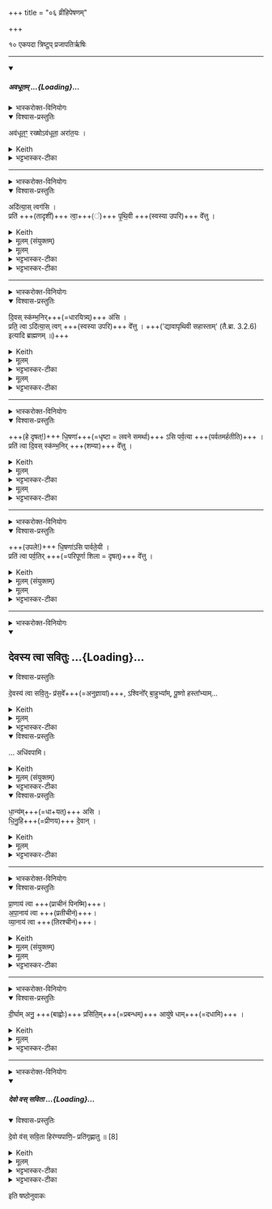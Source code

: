 +++
title = "०६ व्रीहिपेषणम्"

+++
<div class="js_include" url="/vedAH_yajuH/taittirIyam/saMhitA/sarva-prastutiH/1/1_darshapUrNamAsAdi/06_vrIhipeShaNam"  newLevelForH1="1" includeTitle="true">

१० एकपदा त्रिष्टुप्  प्रजापतिर्ऋषिः

____


<div class="js_include" includetitle="false" newlevelforh1="5" unfilled url="/vedAH_yajuH/taittirIyam/saMhitA/yajuH/sarva-prastutiH/1/1_darshapUrNamAsAdi/05_haviHproxaNAdiH/avadhUtaM.md">
<details open><summary><h5>अवधूतम् ...{Loading}...</h5></summary>
<details><summary>भास्करोक्त-विनियोगः</summary>

कृष्णाजिनम् अवधूनोति
</details>
<details open><summary>विश्वास-प्रस्तुतिः</summary>

अव॑धूत॒ꣳ॒ रख्षोऽव॑धूता॒ अरा॑त॒यः ।
</details>
<details><summary>Keith</summary>

The Raksas is shaken off, the evil spirits are shaken off.
</details>
<details><summary>भट्टभास्कर-टीका</summary>

6कृष्णाजिनमवधूनोति - अवधूतमिति यजुरादिकयैकपदया गायत्र्या ॥ अवधूतं विनाशितम् । शिष्टं व्यख्यातं प्रत्युष्टादि मन्त्रेण (तै.सं. 1.1.2) । 'गतिरनन्तरः' (पा.सू. 6.2.49) इति पूर्वपदप्रकृतिस्वरत्वम् ॥

<div class="js_include" includetitle="false" newlevelforh1="5" unfilled="" url="/vedAH_yajuH/taittirIyam/saMhitA/yajuH/bhaTTa-bhAskara-TIkA/1/2_somayAgArambhaH/02_barhirAstaraNam/raxorAtI.md">
<details open><summary><h10>रक्षोऽराती ...{Loading}...</h10></summary>


रक्षेर् असुनि अर्थविपर्यासः । 'क्षर मूर्छने' इत्यस्य वर्णविपर्यासो वा ।

रातयो धनस्य दातारस्सुहृदः । 'कृत्यल्युटो बहुळम्' (पा.सू. 3.3.113) इति बहुलवचनात्कर्तरि क्तिन् । अतोन्येऽरातयः । अव्ययपूर्वपदप्रकृतिस्वरत्वम् (पा.सू. 6.2.2) ॥
</details>
</div>
</details>


____


<details><summary>भास्करोक्त-विनियोगः</summary>

कृष्णाजिनम् अवस्तृणाति
</details>
<details open><summary>विश्वास-प्रस्तुतिः</summary>

अदि॑त्या॒स् त्वग॑सि ।  
प्रति॑ +++(तादृशीं)+++ त्वा॒+++(ं)+++ पृ॒थि॒वी +++(स्वस्या उपरि)+++ वे᳚त्तु ।
</details>
<details><summary>Keith</summary>

Thou art the skin of Aditi, may the earth' recognize thee [1].

</details>
<details><summary>मूलम् (संयुक्तम्)</summary>

अदि॑त्या॒स्त्वग॑सि प्रति॑ त्वा॒ [7]पृ॒थि॒वी वे᳚त्तु ।
</details>
<details><summary>मूलम्</summary>

अदि॑त्या॒स्त्वग॑सि ।  
प्रति॑ त्वा॒  पृ॒थि॒वी वे᳚त्तु ।
</details>
<details><summary>भट्टभास्कर-टीका</summary>

7कृष्णाजिनमवस्तृणाति - अदित्या इति ॥ अदितिः अखण्डनीया । कर्मणि क्तिन्, अव्ययपूर्वपदप्रकृतिस्वरत्वम् (पा.सू. 6.2.2) । अखण्डितायाः पृथिव्यास्त्वगिव प्रियतममसि, अतस्त्वामास्तीर्णां पृथिवी प्रतिवेत्तु आत्मन उपरि तवावस्थानमनुजानातु न न्यक्कारयतु । सा तु माऽवमंस्त । पृथिवीशब्दो ङीषन्तोन्तोदात्तः ॥
</details>
</details>
</div>
<details><summary>भट्टभास्कर-टीका</summary>

1-2अवधूननोपस्तरणमन्त्रौ व्याख्यातौ (तै.सं. 1.1.5) ॥
</details>


____

<details><summary>भास्करोक्त-विनियोगः</summary>

शम्यां निदधाति
</details>
<details open><summary>विश्वास-प्रस्तुतिः</summary>

दि॒वस् स्क॑म्भ॒निर्+++(=धारयित्र्य्)+++ अ॑सि ।  
प्रति॒ त्वा ऽदि॑त्या॒स् त्वग् +++(स्वस्या उपरि)+++ वे᳚त्तु ।
+++('द्यावापृथिवी सहास्ताम्' (तै.ब्रा. 3.2.6) इत्यादि ब्राह्मणम् ॥)+++
</details>
<details><summary>Keith</summary>

Thou art a bowl of rock, may the supporter of the sky recognize thee.
</details>
<details><summary>मूलम्</summary>

दि॒वस्स्क॑म्भ॒निर॑सि ।
</details>
<details><summary>भट्टभास्कर-टीका</summary>

3शम्यां निदधाति - दिव इति ॥ 'ऊडिदम्' (पा.सू. 6.1.171) इत्यादिना विभक्तेरुदात्तत्वम् । दिवो यागसाधनद्वारेण स्कम्भनिरसि धारयित्र्यसि । स्कभ्नातेः करणे ल्युटि (पा.सू. 3.3.117) ङीपि वर्णव्यत्ययेन ह्रस्वत्वम् । 'गर्भिणयो भवन्ति' (तै.सं. 2.1.2) इति यथा । यद्वा - 'वृतेश्च' (उ.सू. 263) इत्यत्र चकारस्यानुक्तसमुच्चयार्थत्वात् स्कभ्नातेरनिप्रत्ययः । सर्वत्रोञ्छादित्वात् (पा.सू. 6.1.160) अन्तोदात्तत्वम् ।
</details>
<details><summary>मूलम्</summary>

प्रति॒ त्वाऽदि॑त्या॒स्त्वग्वे᳚त्तु ।
</details>
<details><summary>भट्टभास्कर-टीका</summary>

हे शम्ये अदित्यास्त्वक्, एवंभूतां त्वां, अदित्यास्त्वग्भूतं कृष्णाजिनं प्रतिवेत्तु अनुजानातु आत्मोपरि तवावस्थानम् । 'द्यावापृथिवी सहास्ताम्' (तै.ब्रा. 3.2.6) इत्यादि ब्राह्मणम् ॥
</details>

____

<details><summary>भास्करोक्त-विनियोगः</summary>

शम्यायां दृषदम् अत्यादधाति
</details>
<details open><summary>विश्वास-प्रस्तुतिः</summary>

+++(हे दृषत्!)+++ धि॒षणा॑+++(=धृष्टा = लवने समर्था)+++ ऽसि पर्व॒त्या +++(पर्वतमर्हतीति)+++ ।  
प्रति॑ त्वा दि॒वस् स्क॑म्भ॒निर् +++(शम्या)+++ वे᳚त्तु ।
</details>
<details><summary>Keith</summary>

Thou art a bowl of rock, may the supporter of the sky recognize thee.
</details>
<details><summary>मूलम्</summary>

धि॒षणा॑ऽसि पर्व॒त्या ।
</details>
<details><summary>भट्टभास्कर-टीका</summary>

4शम्यायां दृषदमत्यादधाति - धिषणेति ॥ धिषणा धृष्टा त्वमसि । हे दृषत् पर्वत्या । पर्वतमर्हतीति पर्वतशब्दात् 'छन्दसि च' (पा.सू. 5.1.67) इति यत्प्रत्ययः । धिषणाशब्दो व्युत्पादितः प्राक् (तै.सं. 1.1.2) ।

- [धिषणा धृष्टा लवने समर्था । 'धृषेर्धिष् च संज्ञायां' (उ.सू. 249) इति क्युप्रत्ययः ।]
</details>
<details><summary>मूलम्</summary>

प्रति॑ त्वा दि॒वस्स्क॑म्भ॒निर्वे᳚त्तु ।
</details>
<details><summary>भट्टभास्कर-टीका</summary>

त्वामीदृशीं दिवस्कम्भनिः शम्या प्रतिवेत्तु अनुजानातु उपरिनिधानम् ॥
</details>



____

<details><summary>भास्करोक्त-विनियोगः</summary>

दृषद्य् उपलाम् अत्यादधति
</details>
<details open><summary>विश्वास-प्रस्तुतिः</summary>

+++(उपले!)+++ धि॒षणा॑ऽसि पार्वते॒यी ।  
प्रति॑ त्वा पर्व॒तिर् +++(=परिपूर्णा शिला = दृषत्)+++ वे᳚त्तु ।
</details>
<details><summary>Keith</summary>

Thou art a bowl made of the rock, may the rock recognize thee.

</details>
<details><summary>मूलम् (संयुक्तम्)</summary>

धि॒षणा॑ऽसि पार्वते॒यी प्रति॑ त्वा पर्व॒तिर्वे᳚त्तु ।
</details>
<details><summary>मूलम्</summary>

धि॒षणा॑ऽसि पार्वते॒यी ।   
प्रति॑ त्वा पर्व॒तिर्वे᳚त्तु ।
</details>
<details><summary>भट्टभास्कर-टीका</summary>

5दृषद्युपलामत्यादधति - धिषणेति ॥ धिषणा धृष्टासि हे उपले पार्वतेयी । पर्वतिः परिपूर्णा महाशिला दृषल्लक्षणा । पूर्व पर्व मर्व पूरणे, 'वहिवस्यर्तिभ्यश्चित्' (उ.सू. 500) इति वहतिर्वसतिररतिरिति विधीयमानोतिप्रत्ययो बहुलवचनात्पर्वतेरपि भवति । तस्यापत्यं पार्वतेयी । (शुभ्रादेः) आकृतिगणत्वात् (पा.सू. 4.1.123) ढकि 'कितः' (पा.सू. 6.1.165) इत्यन्तोदात्तत्वम्, उदात्तनिवृत्तिस्वरेण ङीप उदात्तत्वम् (पा.सू. 6.1.161) । शिलापुत्रकवदपत्यत्वमुपचर्यते ।   
यस्मात्त्वं धिषणासि पार्वतेयी, तस्मात्त्वां दुहितृस्थानीयां सा पर्वतिः दृषत् प्रतिवेत्तु, त्वां मातेव दुहितरमुत्सङ्गस्थामनुजानातु ॥
</details>



____

<details><summary>भास्करोक्त-विनियोगः</summary>

पुरोडाशीयानधिवपति
</details>
<div class="js_include" includetitle="false" newlevelforh1="2" unfilled url="/vedAH_yajuH/taittirIyam/saMhitA/yajuH/sarva-prastutiH/1/1_darshapUrNamAsAdi/04_havirnirvApaH/devasya_tvA_savituH.md">
<details open><summary><h2>देवस्य त्वा सवितुः ...{Loading}...</h2></summary>
<details open><summary>विश्वास-प्रस्तुतिः</summary>

दे॒वस्य॑ त्वा सवि॒तुᳶ प्र॑स॒वे᳚+++(=अनुज्ञायां)+++,
ऽश्विनो᳚र् बा॒हुभ्या᳚म्,
पू॒ष्णो हस्ता᳚भ्याम्…
</details>
<details><summary>Keith</summary>

On the instigation of god Savitr,  
with the arms of the Aśvins,  
with the hands of Pusan.
</details>
<details><summary>मूलम्</summary>

दे॒वस्य॑ त्वा सवि॒तुᳶ प्र॑स॒वे᳚ऽश्विनो᳚र् बा॒हुभ्या᳚म्,
पू॒ष्णो हस्ता᳚भ्यां॒…
</details>
<details><summary>भट्टभास्कर-टीका</summary>

**सवितुस्** सर्वप्रेरकस्य **देवस्य** **प्रसवे** प्रेरणायां तेनैव प्रेरितोहं  

'थाथघञ्क्ताजबित्रकाणाम्' (पा.सू. 6.2.144) इति सूत्रेण प्रसवशब्दोन्तोदात्तः । **अश्विनोर्बाहुभ्यां** नत्वात्मीयाभ्यामिति स्तुतिः । 'अश्विनौ हि देवानामध्वर्यू आस्ताम्' (तै.ब्रा. 3.2.4) । तथा **पूष्ण** एव **हस्ताभ्यां** पाणितलाभ्याम् । उदात्तनिवृत्तिस्वरेण षष्ठ्या उदात्तत्वम्॥
______________
सावित्रो व्याख्यातः । सवितुर् देवस्यानुज्ञाने **अश्विनोर्** एव **बाहुभ्यां पूष्ण** एव **हस्ताभ्याम्** । न त्व् आत्मीयाभ्यामिति ॥
______________
तत्र सावित्रो व्याख्यातः ।  
सवितुर्देवस्य प्रसवे अनुज्ञायां लब्धायामेव  
अश्विनोरेव बाहुम्यां नात्मीयाभ्यां  
पूष्णो हस्ताभ्यां
</details>
</details>
</div>
<details open><summary>विश्वास-प्रस्तुतिः</summary>

… अधि॑वपामि।  
</details>
<details><summary>Keith</summary>

I pour thee out.
</details>
<details><summary>मूलम् (संयुक्तम्)</summary>

दे॒वस्य॑ त्वा सवि॒तुᳶ प्र॑स॒वे᳚ऽश्विनो᳚र्बा॒हुभ्या᳚म्पू॒ष्णो हस्ता᳚भ्या॒मधि॑वपामि
</details>
<details><summary>भट्टभास्कर-टीका</summary>

6पुरोडाशीयानधिवपति - देवस्य त्वेति ॥ सावित्रो व्याख्यातः (तै.सं. 1.1.4) । अधिवपनं दृषदि प्रक्षेपणम् ॥
</details>
<details open><summary>विश्वास-प्रस्तुतिः</summary>

धा॒न्य॑म्+++(=धा+यत्)+++ असि ।  
धि॒नु॒हि+++(=प्रीणय)+++ दे॒वान् ।
</details>
<details><summary>Keith</summary>

Thou art stimulating, stimulate the gods.
</details>
<details><summary>मूलम्</summary>

धा॒न्य॑मसि ।  
धि॒नु॒हि दे॒वान् ।
</details>
<details><summary>भट्टभास्कर-टीका</summary>

7अधिवपति - धान्यमिति ॥ धान्यं पोषकमसि । दधातेः पोषणकर्मणः 'दधातेर्यन्नुट्च' (उ.सू. 726) इति यत्प्रत्ययः, बहुलवचनात् 'यतो नावः' (पा.सू. 6.1.213) इत्याद्युदात्तत्वं बाधित्वा तित्स्वरितत्वम् (पा.सू. 6.1.185) । यद्वा - 'तिल्यशिक्यमर्त्यकाष्मर्यधान्यकन्याराजन्यमनुष्याणामन्तः' (फि.सू. 76) इति अन्तस्वरितत्वम् । धिनोत्यर्थे प्रीणने वा दधातिर्वर्तते ।

यस्मात्त्वमीदृशमसि तस्माद्देवानां धिनुहि प्रीणय । यद्वा - धान्यं पोषणशीलं वर्धिष्णुस्वभावं हव्यमसि । तस्माद्देवान् यावदभिलाषं प्रथित्वा प्रीणय । 'एतस्य यजुषो वीर्येण' (तै.ब्रा. 3.2.6) इत्यादि ब्राह्मणम् । हिवि दिवि धिवि जिवि प्रीणनार्थाः । 'धिन्विकृण्व्योर च' (पा.सू. 3.1.80) इत्युप्रत्ययः । 'अतो लोपः' (पा.सू. 6.4.48), 'उतश्च प्रत्ययाच्छन्दो वा वचनम्' (पा.सू. 6.4.10 वा 1) इति हेर्लुङ्न क्रियते, पित्त्वनिषेधात् (पा.सू. 3.4.87) । ङित्त्वादुदात्तत्वं च हेः ॥
</details>



____

<details><summary>भास्करोक्त-विनियोगः</summary>

पिनष्टि
</details>
<details open><summary>विश्वास-प्रस्तुतिः</summary>

प्रा॒णाय॑ त्वा +++(प्राचीनं पिनष्मि)+++।  
अ॒पा॒नाय॑ त्वा +++(प्रतीचीनं)+++।     
व्या॒नाय॑ त्वा +++(तिरश्चीनं)+++।  
</details>
<details><summary>Keith</summary>

For expiration thee, for inspiration thee, for through-breathing thee (I pound).
</details>
<details><summary>मूलम् (संयुक्तम्)</summary>

प्रा॒णाय॑ त्वाऽपा॒नाय॑ त्वा व्या॒नाय॑ त्वा
</details>
<details><summary>मूलम्</summary>

प्रा॒णाय॑ त्वा ।  
अ॒पा॒नाय॑ त्वा ।     
व्या॒नाय॑ त्वा ।
</details>
<details><summary>भट्टभास्कर-टीका</summary>

8पिनष्टि - प्राणाय त्वेति ॥ प्राणार्थं त्वां प्राचीनं पिनष्मि, अपानार्थं प्रतीचीनं, व्यानार्थं तिरश्चीनं; प्राणादिवृत्तीनामेवंरूपत्वात् । सर्वत्र थाथादिस्वरेणान्तोदात्तत्वम् (पा.सू. 6.2.144) । घञर्थे कः, घञ् वा । बहुलमिति वचनाद्वृद्ध्यभावः । व्याने संहितायां छान्दसं दीर्घत्वम् ॥
</details>


____

<details><summary>भास्करोक्त-विनियोगः</summary>

बाहू अन्ववेक्षते
</details>
<details open><summary>विश्वास-प्रस्तुतिः</summary>

दी॒र्घाम् अनु॒ +++(बाह्वोः)+++ प्रसि॑ति॒म्+++(=प्रबन्धम्)+++ आयु॑षे धाम्+++(=दधामि)+++  ।
</details>
<details><summary>Keith</summary>

May I extend for long the life (of the sacrificer).
</details>
<details><summary>मूलम्</summary>

दी॒र्घामनु॒ प्रसि॑ति॒मायु॑षे धाम्  ।
</details>
<details><summary>भट्टभास्कर-टीका</summary>

9बाहू अन्ववेक्षते - दीर्घामन्विति त्रिष्टुभैकपदया ॥ प्रसितिः प्रबन्धः कर्मसन्तानः । षिञ् बन्वने, 'तादौ च निति कृत्यतौ' (पा.सू. 6.2.50) इति पूर्वपदप्रकृतिस्वरत्वम् । दीर्घामविच्छिन्नां प्रसितिमनु युवां धां दधामि अविच्छिन्नेन कर्मसन्तानेन युवां सम्बध्नामि । 'तृतीयार्थे' (पा.सू. 1.4.85) इत्यनोः कर्मप्रवचनीयत्वम् । धामिति दधातेर्लेट्, 'इतश्च लोपः परस्मैपदेषु', (पा.सू. 3.4.97), 'बहुलं छन्दसि' (पा.सू. 2.4.73) इति शपो लुक् । आयुषे आयुरर्थं, यजमानस्याविच्छिन्नमायुर्भूयादिति । यद्वा - आयुरन्नं पुरोडाशलक्षणं, तत्सिद्ध्यर्थम् ॥
</details>


____

<details><summary>भास्करोक्त-विनियोगः</summary>

कृष्णाजिने पिष्टानि प्रस्कन्दयति
</details>
<div class="js_include" includetitle="false" newlevelforh1="5" unfilled url="/vedAH_yajuH/taittirIyam/saMhitA/yajuH/sarva-prastutiH/1/1_darshapUrNamAsAdi/05_haviHproxaNAdiH/devo_vas_savitA.md">
<details open><summary><h5>देवो वस् सविता ...{Loading}...</h5></summary>
<details open><summary>विश्वास-प्रस्तुतिः</summary>

दे॒वो व॑स् सवि॒ता हिर॑ण्यपाणि॒ᳶ प्रति॑गृह्णातु ॥ [8]
</details>
<details><summary>Keith</summary>

Let the god Savitr of golden hands, seize you.
</details>
<details><summary>मूलम्</summary>

दे॒वो व॑स्सवि॒ता हिर॑ण्यपाणि॒ᳶ प्रति॑ गृह्णातु ॥ [8]
</details>
<details><summary>भट्टभास्कर-टीका</summary>

17तण्डुलान् प्रस्कन्दयति - देवो व इति ॥ देवस्सविता सर्वस्य प्रेरकः हिरण्यपाणिः हिरण्याभरणपाणिः युष्मान् प्रतिगृह्णातु प्रतिगृह्य रक्षतु । हिरण्यस्य विकारो वलयाङ्गुलीयकादिः पाण्योर्य स्येति समुदायविकारषष्ठ्या (पा.सू. 2.2.24 वा 13) विगृह्य 'सप्तम्युपमानपूर्वपदस्य बहुव्रीहिर्वाच्यो वाचोत्तरपदलोपश्च' (पा.सू. 2.2.24 वा 12) इति बहुव्रीहौ पूर्वपदप्रकृतिस्वरत्वम् । 'उशीरदाशेरकपालपलालशैवालश्यामाकशरीरशरावहृदयहिरण्यारण्यापत्यदेवराणाम्' (फि.सू. 67) इति हिरण्यशब्द आद्युदात्तः । 'अन्तरिक्षादिव' (तै.ब्रा. 3.2.5) इत्यादि ब्राह्मणम् ॥
</details>
</details>
</div>
<details><summary>भट्टभास्कर-टीका</summary>

10कृष्णाजिने पिष्टानि प्रस्कन्दयति - देव इति ॥ व्याख्यातम् (तै.सं. 1.1.5 । 'अन्तरिक्षादिव वै' (तै.ब्रा. 3.2.6) इत्यादि ब्राह्मणम् ॥
</details>

इति षष्ठोनुवाकः
</div>